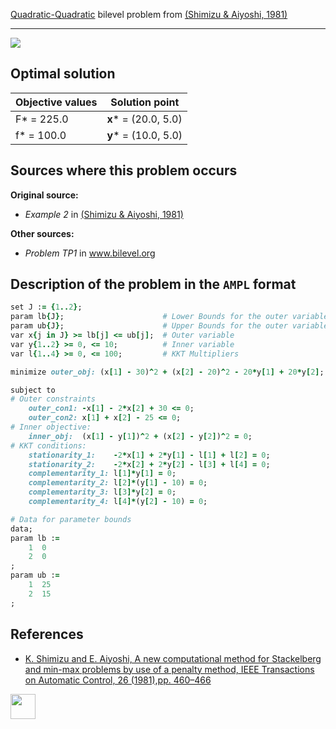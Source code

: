 [Quadratic-Quadratic](/BASBLib/QP-QP-problems) bilevel problem from [(Shimizu & Aiyoshi, 1981)][Shimizu & Aiyoshi, 1981]

---

![](https://github.com/basblsolver/BASBLib/wiki/images/sa_1981_02_eq.jpg)

## Optimal solution

Objective values   | Solution point           |
------------------ | ------------------------ |
F* = 225.0         | __x__* = (20.0, 5.0)     |
f* = 100.0         | __y__* = (10.0, 5.0)     |

## Sources where this problem occurs

__Original source:__

 - _Example 2_ in [(Shimizu & Aiyoshi, 1981)][Shimizu & Aiyoshi, 1981]

__Other sources:__

 - _Problem TP1_ in www.bilevel.org

## Description of the problem in the `AMPL` format

```ruby
set J := {1..2};
param lb{J};                      # Lower Bounds for the outer variable
param ub{J};                      # Upper Bounds for the outer variable
var x{j in J} >= lb[j] <= ub[j];  # Outer variable
var y{1..2} >= 0, <= 10;          # Inner variable
var l{1..4} >= 0, <= 100;         # KKT Multipliers

minimize outer_obj: (x[1] - 30)^2 + (x[2] - 20)^2 - 20*y[1] + 20*y[2];   # Outer objective

subject to
# Outer constraints
    outer_con1: -x[1] - 2*x[2] + 30 <= 0;
    outer_con2: x[1] + x[2] - 25 <= 0;
# Inner objective:
    inner_obj:  (x[1] - y[1])^2 + (x[2] - y[2])^2 = 0;
# KKT conditions:
    stationarity_1:    -2*x[1] + 2*y[1] - l[1] + l[2] = 0;
    stationarity_2:    -2*x[2] + 2*y[2] - l[3] + l[4] = 0;
    complementarity_1: l[1]*y[1] = 0;
    complementarity_2: l[2]*(y[1] - 10) = 0;
    complementarity_3: l[3]*y[2] = 0;
    complementarity_4: l[4]*(y[2] - 10) = 0;

# Data for parameter bounds
data;
param lb :=
    1  0
    2  0
;
param ub :=
    1  25
    2  15
;
```

##  References

- [K. Shimizu and E. Aiyoshi, A new computational method for Stackelberg and min-max problems by use of a penalty method, IEEE Transactions on Automatic Control, 26 (1981),pp. 460–466](https://doi.org/10.1109/TAC.1981.1102607)

[<img src="http://www.interupgrade.com/images/pfeil-backbutton.png" width="40" height="40">](/BASBLib/QP-QP-problems "Back to summary of QP-QP bilevel problems")

[Shimizu & Aiyoshi, 1981]: https://doi.org/10.1109/TAC.1981.1102607
